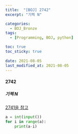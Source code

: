 ```yaml
---
title:  "[BOJ] 2742"
excerpt: "기찍 N"

categories:
  - BOJ_Bronze
tags:
  - [Programming, BOJ, python]

toc: true
toc_sticky: true
 
date: 2021-08-05
last_modified_at: 2021-08-05
---
```

#### 2742
##### 기찍 N
[2741을 참고](https://stevearsenelee.github.io/boj_class1/BOJ-2741/)

```python
a = int(input())
for i in range(a):
    print(a-i)
```